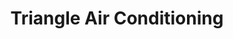 ---
title: "Triangle Air Conditioning"
url: /bridgeville/triangle-air-conditioning/
shop: Allgemein
---